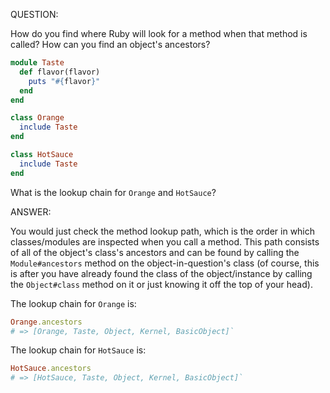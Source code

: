 QUESTION:

How do you find where Ruby will look for a method when that
method is called? How can you find an object's ancestors?
```ruby
module Taste
  def flavor(flavor)
    puts "#{flavor}"
  end
end

class Orange
  include Taste
end

class HotSauce
  include Taste
end
```
What is the lookup chain for `Orange` and `HotSauce`?

ANSWER:

You would just check the method lookup path, which is the order
in which classes/modules are inspected when you call a method.
This path consists of all of the object's class's ancestors and
can be found by calling the `Module#ancestors` method on the
object-in-question's class (of course, this is after you have already
found the class of the object/instance by calling the `Object#class`
method on it or just knowing it off the top of your head).

The lookup chain for `Orange` is:
```ruby
Orange.ancestors
# => [Orange, Taste, Object, Kernel, BasicObject]`
```

The lookup chain for `HotSauce` is:
```ruby
HotSauce.ancestors
# => [HotSauce, Taste, Object, Kernel, BasicObject]`
```
